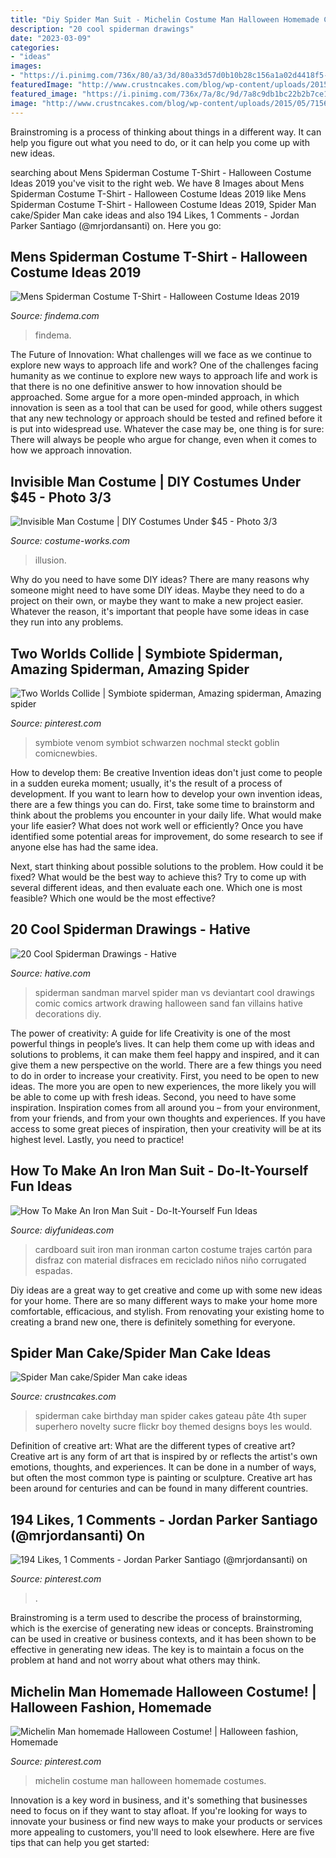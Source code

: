 ```yaml
---
title: "Diy Spider Man Suit - Michelin Costume Man Halloween Homemade Costumes"
description: "20 cool spiderman drawings"
date: "2023-03-09"
categories:
- "ideas"
images:
- "https://i.pinimg.com/736x/80/a3/3d/80a33d57d0b10b28c156a1a02d4418f5--homemade-halloween-costumes-my-style.jpg"
featuredImage: "http://www.crustncakes.com/blog/wp-content/uploads/2015/05/7156d8c47adf4c2c44bf2747b3ce7d8a.jpg"
featured_image: "https://i.pinimg.com/736x/7a/8c/9d/7a8c9db1bc22b2b7ce1391f8fa6eb0e2.jpg"
image: "http://www.crustncakes.com/blog/wp-content/uploads/2015/05/7156d8c47adf4c2c44bf2747b3ce7d8a.jpg"
---
```



Brainstroming is a process of thinking about things in a different way. It can help you figure out what you need to do, or it can help you come up with new ideas.

	

		
searching about Mens Spiderman Costume T-Shirt - Halloween Costume Ideas 2019 you've visit to the right web. We have 8 Images about Mens Spiderman Costume T-Shirt - Halloween Costume Ideas 2019 like Mens Spiderman Costume T-Shirt - Halloween Costume Ideas 2019, Spider Man cake/Spider Man cake ideas and also 194 Likes, 1 Comments - Jordan Parker Santiago (@mrjordansanti) on. Here you go:
		
    
## Mens Spiderman Costume T-Shirt - Halloween Costume Ideas 2019

<img loading=lazy src="http://findema.com/wp-content/uploads/2014/10/halloween_20147510.jpg" onerror="this.onerror=null;this.src='https://tse2.mm.bing.net/th?id=OIP.cyvMJG_37NAqmwWHk1j_YQHaKl&amp;pid=15.1';" alt="Mens Spiderman Costume T-Shirt - Halloween Costume Ideas 2019">

_Source: findema.com_

>findema. 

	

The Future of Innovation: What challenges will we face as we continue to explore new ways to approach life and work?
One of the challenges facing humanity as we continue to explore new ways to approach life and work is that there is no one definitive answer to how innovation should be approached. Some argue for a more open-minded approach, in which innovation is seen as a tool that can be used for good, while others suggest that any new technology or approach should be tested and refined before it is put into widespread use. Whatever the case may be, one thing is for sure: There will always be people who argue for change, even when it comes to how we approach innovation.

    
## Invisible Man Costume | DIY Costumes Under $45 - Photo 3/3

<img loading=lazy src="https://photos.costume-works.com/full/invisible_man9.jpg" onerror="this.onerror=null;this.src='https://tse4.mm.bing.net/th?id=OIP.EwZTLME0vPHXaC8eu5uAowHaNe&amp;pid=15.1';" alt="Invisible Man Costume | DIY Costumes Under $45 - Photo 3/3">

_Source: costume-works.com_

>illusion. 

	

Why do you need to have some DIY ideas?
There are many reasons why someone might need to have some DIY ideas. Maybe they need to do a project on their own, or maybe they want to make a new project easier. Whatever the reason, it's important that people have some ideas in case they run into any problems.

    
## Two Worlds Collide | Symbiote Spiderman, Amazing Spiderman, Amazing Spider

<img loading=lazy src="https://i.pinimg.com/736x/1b/06/cb/1b06cb8838230972e485c7586b3f494b.jpg" onerror="this.onerror=null;this.src='https://tse2.mm.bing.net/th?id=OIP.mp2iuqDj8oA1-_Fct-GzwQHaLj&amp;pid=15.1';" alt="Two Worlds Collide | Symbiote spiderman, Amazing spiderman, Amazing spider">

_Source: pinterest.com_

>symbiote venom symbiot schwarzen nochmal steckt goblin comicnewbies. 

	

How to develop them: Be creative
Invention ideas don't just come to people in a sudden eureka moment; usually, it's the result of a process of development. If you want to learn how to develop your own invention ideas, there are a few things you can do. 
First, take some time to brainstorm and think about the problems you encounter in your daily life. What would make your life easier? What does not work well or efficiently? Once you have identified some potential areas for improvement, do some research to see if anyone else has had the same idea. 

Next, start thinking about possible solutions to the problem. How could it be fixed? What would be the best way to achieve this? Try to come up with several different ideas, and then evaluate each one. Which one is most feasible? Which one would be the most effective?

    
## 20 Cool Spiderman Drawings - Hative

<img loading=lazy src="https://hative.com/wp-content/uploads/2014/07/spiderman-drawings/10-spiderman-drawings.jpg" onerror="this.onerror=null;this.src='https://tse4.mm.bing.net/th?id=OIP.FZw-3YfbV509bX-MAGQLowHaLG&amp;pid=15.1';" alt="20 Cool Spiderman Drawings - Hative">

_Source: hative.com_

>spiderman sandman marvel spider man vs deviantart cool drawings comic comics artwork drawing halloween sand fan villains hative decorations diy. 

	

The power of creativity: A guide for life
Creativity is one of the most powerful things in people’s lives. It can help them come up with ideas and solutions to problems, it can make them feel happy and inspired, and it can give them a new perspective on the world.
There are a few things you need to do in order to increase your creativity. First, you need to be open to new ideas. The more you are open to new experiences, the more likely you will be able to come up with fresh ideas. Second, you need to have some inspiration. Inspiration comes from all around you – from your environment, from your friends, and from your own thoughts and experiences. If you have access to some great pieces of inspiration, then your creativity will be at its highest level. Lastly, you need to practice!

    
## How To Make An Iron Man Suit - Do-It-Yourself Fun Ideas

<img loading=lazy src="http://diyfunideas.com/wp-content/uploads/2014/04/ironman-suit-8.jpg" onerror="this.onerror=null;this.src='https://tse4.mm.bing.net/th?id=OIP.kas-SiMLtQdW5FEumRZOIAHaNK&amp;pid=15.1';" alt="How To Make An Iron Man Suit - Do-It-Yourself Fun Ideas">

_Source: diyfunideas.com_

>cardboard suit iron man ironman carton costume trajes cartón para disfraz con material disfraces em reciclado niños niño corrugated espadas. 

	

Diy ideas are a great way to get creative and come up with some new ideas for your home. There are so many different ways to make your home more comfortable, efficacious, and stylish. From renovating your existing home to creating a brand new one, there is definitely something for everyone.

    
## Spider Man Cake/Spider Man Cake Ideas

<img loading=lazy src="http://www.crustncakes.com/blog/wp-content/uploads/2015/05/7156d8c47adf4c2c44bf2747b3ce7d8a.jpg" onerror="this.onerror=null;this.src='https://tse4.mm.bing.net/th?id=OIP.fDcACcJK_2ZYX4srcXYEtgHaJ4&amp;pid=15.1';" alt="Spider Man cake/Spider Man cake ideas">

_Source: crustncakes.com_

>spiderman cake birthday man spider cakes gateau pâte 4th super superhero novelty sucre flickr boy themed designs boys les would. 

	

Definition of creative art: What are the different types of creative art?
Creative art is any form of art that is inspired by or reflects the artist's own emotions, thoughts, and experiences. It can be done in a number of ways, but often the most common type is painting or sculpture. Creative art has been around for centuries and can be found in many different countries.

    
## 194 Likes, 1 Comments - Jordan Parker Santiago (@mrjordansanti) On

<img loading=lazy src="https://i.pinimg.com/736x/7a/8c/9d/7a8c9db1bc22b2b7ce1391f8fa6eb0e2.jpg" onerror="this.onerror=null;this.src='https://tse3.mm.bing.net/th?id=OIP.1JE8977ECBSFVsoSe4SwCQHaHa&amp;pid=15.1';" alt="194 Likes, 1 Comments - Jordan Parker Santiago (@mrjordansanti) on">

_Source: pinterest.com_

>. 

	

Brainstroming is a term used to describe the process of brainstorming, which is the exercise of generating new ideas or concepts. Brainstroming can be used in creative or business contexts, and it has been shown to be effective in generating new ideas. The key is to maintain a focus on the problem at hand and not worry about what others may think.

    
## Michelin Man Homemade Halloween Costume! | Halloween Fashion, Homemade

<img loading=lazy src="https://i.pinimg.com/736x/80/a3/3d/80a33d57d0b10b28c156a1a02d4418f5--homemade-halloween-costumes-my-style.jpg" onerror="this.onerror=null;this.src='https://tse1.mm.bing.net/th?id=OIP.KwD56Xm2IcWvJm-1vfd0KwHaJ3&amp;pid=15.1';" alt="Michelin Man homemade Halloween Costume! | Halloween fashion, Homemade">

_Source: pinterest.com_

>michelin costume man halloween homemade costumes. 

	

Innovation is a key word in business, and it's something that businesses need to focus on if they want to stay afloat. If you're looking for ways to innovate your business or find new ways to make your products or services more appealing to customers, you'll need to look elsewhere. Here are five tips that can help you get started: 

